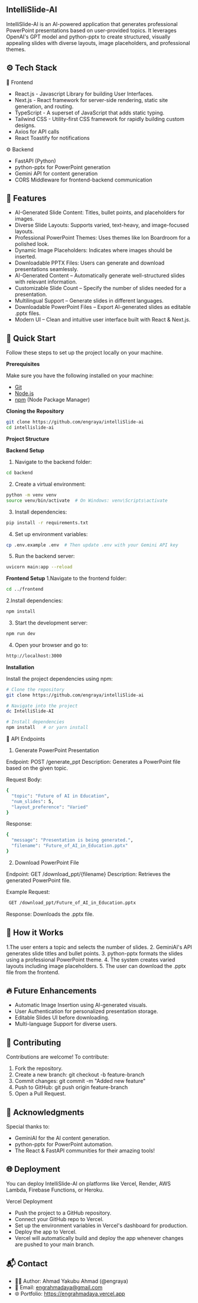 ## <a name="core">IntelliSlide-AI</a>

IntelliSlide-AI is an AI-powered application that generates professional PowerPoint presentations based on user-provided topics. It leverages OpenAI's GPT model and python-pptx to create structured, visually appealing slides with diverse layouts, image placeholders, and professional themes.

## <a name="tech-stack">⚙️ Tech Stack</a>

🔋 Frontend
- React.js - Javascript Library for building User Interfaces.
- Next.js - React framework for server-side rendering, static site generation, and routing.
- TypeScript - A superset of JavaScript that adds static typing.
- Tailwind CSS - Utility-first CSS framework for rapidly building custom designs.
- Axios for API calls
- React Toastify for notifications

⚙ Backend
- FastAPI (Python)
- python-pptx for PowerPoint generation
- Gemini API for content generation
- CORS Middleware for frontend-backend communication

## <a name="features">🔋 Features</a>

- AI-Generated Slide Content: Titles, bullet points, and placeholders for images.
- Diverse Slide Layouts: Supports varied, text-heavy, and image-focused layouts.
- Professional PowerPoint Themes: Uses themes like Ion Boardroom for a polished look.
- Dynamic Image Placeholders: Indicates where images should be inserted.
- Downloadable PPTX Files: Users can generate and download presentations seamlessly.
- AI-Generated Content – Automatically generate well-structured slides with relevant information.
- Customizable Slide Count – Specify the number of slides needed for a presentation.
- Multilingual Support – Generate slides in different languages.
- Downloadable PowerPoint Files – Export AI-generated slides as editable .pptx files.
- Modern UI – Clean and intuitive user interface built with React & Next.js.

## <a name="quick-start">🤸 Quick Start</a>

Follow these steps to set up the project locally on your machine.

**Prerequisites**

Make sure you have the following installed on your machine:

- [Git](https://git-scm.com/)
- [Node.js](https://nodejs.org/en)
- [npm](https://www.npmjs.com/) (Node Package Manager)


  
**Cloning the Repository**

```bash
git clone https://github.com/engraya/intelliSlide-ai
cd intellislide-ai
```

**Project Structure**


**Backend Setup**

1. Navigate to the backend folder:
```bash
cd backend
```
2. Create a virtual environment:
```bash
python -m venv venv
source venv/bin/activate  # On Windows: venv\Scripts\activate
```
3. Install dependencies:
```bash
pip install -r requirements.txt
```
4. Set up environment variables:
```bash
cp .env.example .env  # Then update .env with your Gemini API key
```
5. Run the backend server:
```bash
uvicorn main:app --reload
```

**Frontend Setup**
1.Navigate to the frontend folder:
```bash
cd ../frontend
```
2.Install dependencies:
```bash
npm install
```
3. Start the development server:
```bash
npm run dev
```
4. Open your browser and go to:
```bash
http://localhost:3000
```

**Installation**

Install the project dependencies using npm:

```bash
# Clone the repository
git clone https://github.com/engraya/intelliSlide-ai

# Navigate into the project
dc IntelliSlide-AI

# Install dependencies
npm install   # or yarn install
```

📡 API Endpoints

1. Generate PowerPoint Presentation

Endpoint: POST /generate_ppt
Description: Generates a PowerPoint file based on the given topic.

Request Body:

```bash
{
  "topic": "Future of AI in Education",
  "num_slides": 5,
  "layout_preference": "Varied"
}
```
Response:
```bash
{
  "message": "Presentation is being generated.",
  "filename": "Future_of_AI_in_Education.pptx"
}
```

2. Download PowerPoint File

Endpoint: GET /download_ppt/{filename}
Description: Retrieves the generated PowerPoint file.

Example Request:
```bash
 GET /download_ppt/Future_of_AI_in_Education.pptx
```
Response: Downloads the .pptx file.


## <a name="usage">🎨 How it Works</a>

1.The user enters a topic and selects the number of slides.
2. GeminiAI's API generates slide titles and bullet points.
3. python-pptx formats the slides using a professional PowerPoint theme.
4. The system creates varied layouts including image placeholders.
5. The user can download the .pptx file from the frontend.


## <a name="usage">🔥 Future Enhancements</a>

- Automatic Image Insertion using AI-generated visuals.
- User Authentication for personalized presentation storage.
- Editable Slides UI before downloading.
- Multi-language Support for diverse users.

  

## <a name="usage">🤝 Contributing</a>

Contributions are welcome! To contribute:

1. Fork the repository.
2. Create a new branch: git checkout -b feature-branch
3. Commit changes: git commit -m "Added new feature"
4. Push to GitHub: git push origin feature-branch
5. Open a Pull Request.


## <a name="usage">🙌 Acknowledgments</a>

Special thanks to:
- GeminiAI for the AI content generation.
- python-pptx for PowerPoint automation.
- The React & FastAPI communities for their amazing tools!


## <a name="usage">🌐 Deployment</a>
You can deploy IntelliSlide-AI on platforms like Vercel, Render, AWS Lambda, Firebase Functions, or Heroku.

Vercel Deployment
- Push the project to a GitHub repository.
- Connect your GitHub repo to Vercel.
- Set up the environment variables in Vercel's dashboard for production.
- Deploy the app to Vercel.
- Vercel will automatically build and deploy the app whenever changes are pushed to your main branch.


## <a name="usage">📬 Contact</a>

- 👨‍💻 Author: Ahmad Yakubu Ahmad (@engraya)
- 📧 Email: engrahmadaya@gmail.com
- 🌐 Portfolio: https://engrahmadaya.vercel.app


